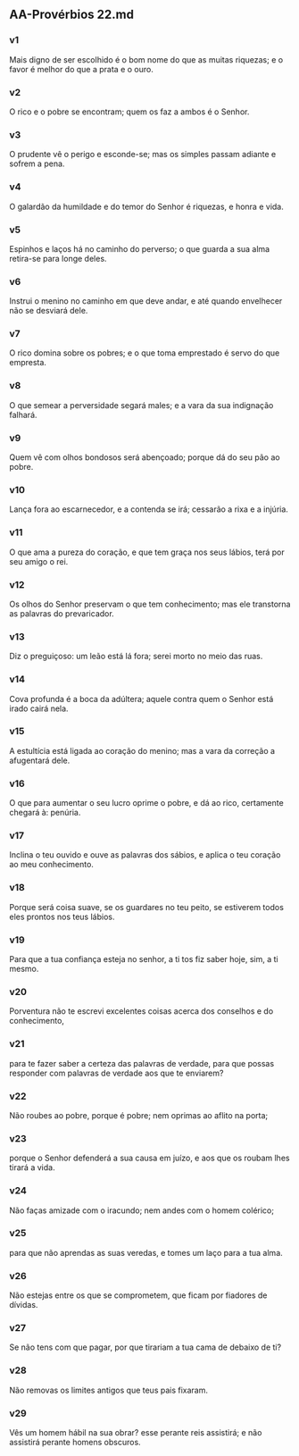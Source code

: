 ## AA-Provérbios 22.md
### v1
 Mais digno de ser escolhido é o bom nome do que as muitas riquezas; e o favor é melhor do que a prata e o ouro.
### v2
 O rico e o pobre se encontram; quem os faz a ambos é o Senhor.
### v3
 O prudente vê o perigo e esconde-se; mas os simples passam adiante e sofrem a pena.
### v4
 O galardão da humildade e do temor do Senhor é riquezas, e honra e vida.
### v5
 Espinhos e laços há no caminho do perverso; o que guarda a sua alma retira-se para longe deles.
### v6
 Instrui o menino no caminho em que deve andar, e até quando envelhecer não se desviará dele.
### v7
 O rico domina sobre os pobres; e o que toma emprestado é servo do que empresta.
### v8
 O que semear a perversidade segará males; e a vara da sua indignação falhará.
### v9
 Quem vê com olhos bondosos será abençoado; porque dá do seu pão ao pobre.
### v10
 Lança fora ao escarnecedor, e a contenda se irá; cessarão a rixa e a injúria.
### v11
 O que ama a pureza do coração, e que tem graça nos seus lábios, terá por seu amigo o rei.
### v12
 Os olhos do Senhor preservam o que tem conhecimento; mas ele transtorna as palavras do prevaricador.
### v13
 Diz o preguiçoso: um leão está lá fora; serei morto no meio das ruas.
### v14
 Cova profunda é a boca da adúltera; aquele contra quem o Senhor está irado cairá nela.
### v15
 A estultícia está ligada ao coração do menino; mas a vara da correção a afugentará dele.
### v16
 O que para aumentar o seu lucro oprime o pobre, e dá ao rico, certamente chegará à: penúria.
### v17
 Inclina o teu ouvido e ouve as palavras dos sábios, e aplica o teu coração ao meu conhecimento.
### v18
 Porque será coisa suave, se os guardares no teu peito, se estiverem todos eles prontos nos teus lábios.
### v19
 Para que a tua confiança esteja no senhor, a ti tos fiz saber hoje, sim, a ti mesmo.
### v20
 Porventura não te escrevi excelentes coisas acerca dos conselhos e do conhecimento,
### v21
 para te fazer saber a certeza das palavras de verdade, para que possas responder com palavras de verdade aos que te enviarem?
### v22
 Não roubes ao pobre, porque é pobre; nem oprimas ao aflito na porta;
### v23
 porque o Senhor defenderá a sua causa em juízo, e aos que os roubam lhes tirará a vida.
### v24
 Não faças amizade com o iracundo; nem andes com o homem colérico;
### v25
 para que não aprendas as suas veredas, e tomes um laço para a tua alma.
### v26
 Não estejas entre os que se comprometem, que ficam por fiadores de dívidas.
### v27
 Se não tens com que pagar, por que tirariam a tua cama de debaixo de ti?
### v28
 Não removas os limites antigos que teus pais fixaram.
### v29
 Vês um homem hábil na sua obrar? esse perante reis assistirá; e não assistirá perante homens obscuros.
